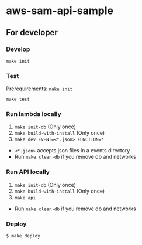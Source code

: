 aws-sam-api-sample
==================


For developer
-------------

### Develop

```
make init
```


### Test

Prerequirements: `make init`

```
make test
```


### Run lambda locally

1. `make init-db` (Only once)
2. `make build-with-install` (Only once)
3. `make dev EVENT=<*.json> FUNCTION=*`

* `<*.json>` accepts json files in a events directory
* Run `make clean-db` if you remove db and networks


### Run API locally

1. `make init-db` (Only once)
2. `make build-with-install` (Only once)
3. `make api`

* Run `make clean-db` if you remove db and networks


### Deploy

```
$ make deploy
```

